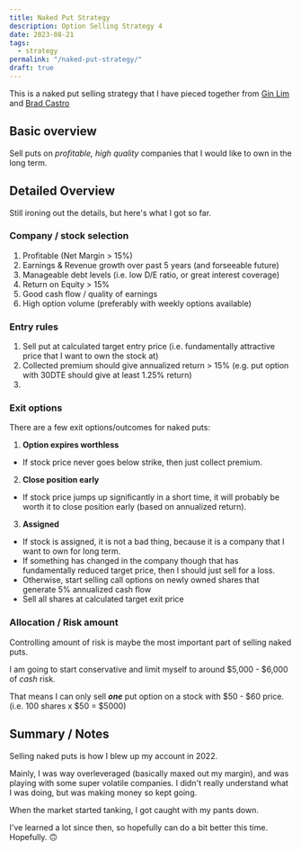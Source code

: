 ```yaml
---
title: Naked Put Strategy
description: Option Selling Strategy 4
date: 2023-08-21
tags:
  - strategy
permalink: "/naked-put-strategy/"
draft: true
---
```


This is a naked put selling strategy that I have pieced together from <a href="https://www.passiveseeds.com">Gin Lim</a> and <a href="https://great-option-trading-strategies.com/">Brad Castro</a>

## Basic overview
Sell puts on *profitable, high quality* companies that I would like to own in the long term.

## Detailed Overview
Still ironing out the details, but here's what I got so far.

### Company / stock selection
1. Profitable (Net Margin > 15%)
2. Earnings & Revenue growth over past 5 years (and forseeable future)
3. Manageable debt levels (i.e. low D/E ratio, or great interest coverage)
4. Return on Equity > 15%
5. Good cash flow / quality of earnings
6. High option volume (preferably with weekly options available)

### Entry rules
1. Sell put at calculated target entry price (i.e. fundamentally attractive price that I want to own the stock at)
2. Collected premium should give annualized return > 15% (e.g. put option with 30DTE should give at least 1.25% return)
3. 

### Exit options
There are a few exit options/outcomes for naked puts:

1. **Option expires worthless**
- If stock price never goes below strike, then just collect premium. 

2. **Close position early** 
- If stock price jumps up significantly in a short time, it will probably be worth it to close position early (based on annualized return).

3. **Assigned** 
- If stock is assigned, it is not a bad thing, because it is a company that I want to own for long term.  
- If something has changed in the company though that has fundamentally reduced target price, then I should just sell for a loss.
- Otherwise, start selling call options on newly owned shares that generate 5% annualized cash flow
- Sell all shares at calculated target exit price

### Allocation / Risk amount
Controlling amount of risk is maybe the most important part of selling naked puts.

I am going to start conservative and limit myself to around $5,000 - $6,000 of *cash* risk.

That means I can only sell ***one*** put option on a stock with $50 - $60 price. (i.e. 100 shares x $50 = $5000)


## Summary / Notes
Selling naked puts is how I blew up my account in 2022.  

Mainly, I was way overleveraged (basically maxed out my margin), and was playing with some super volatile companies.  I didn't really understand what I was doing, but was making money so kept going.

When the market started tanking, I got caught with my pants down.

I've learned a lot since then, so hopefully can do a bit better this time. Hopefully. 🙃
